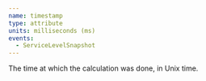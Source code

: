 ```yaml
---
name: timestamp
type: attribute
units: milliseconds (ms)
events:
  - ServiceLevelSnapshot
---
```


The time at which the calculation was done, in Unix time.